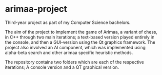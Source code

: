 # arimaa-project

Third-year project as part of my Computer Science bachelors. 

The aim of the project to implement the game of Arimaa, a variant of chess, in C++ through two main iterations; a text-based version played entirely in the console, and then a GUI-version using the Qt graphics framework. The project also involved an AI component, which was implemented using alpha-beta search and other arimaa specific heuristic methods.

The repository contains two folders which are each of the respective iterations; A console version and a QT graphical version.
